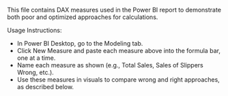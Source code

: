 This file contains DAX measures used in the Power BI report to demonstrate both poor and optimized approaches for calculations.

Usage Instructions:

- In Power BI Desktop, go to the Modeling tab.
- Click New Measure and paste each measure above into the formula bar, one at a time.
- Name each measure as shown (e.g., Total Sales, Sales of Slippers Wrong, etc.).
- Use these measures in visuals to compare wrong and right approaches, as described below.
